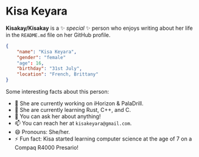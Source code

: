 # Kisa Keyara

**Kisakay/Kisakay** is a ✨ _special_ ✨ person who enjoys writing about her life in the `README.md` file on her GitHub profile.

```JSON
{
    "name": "Kisa Keyara",
    "gender": "female"
    "age": 16,
    "birthday": "31st July",
    "location": "French, Brittany"
}
```
Some interesting facts about this person:

-   🔭 She are currently working on iHorizon & PalaDrill.
-   🌱 She are currently learning Rust, C++, and C.
-   💬 You can ask her about anything!
-   📫 You can reach her at `kisakeyara@gmail.com`.
-   😄 Pronouns: She/her.
-   ⚡ Fun fact: Kisa started learning computer science at the age of 7 on a Compaq R4000 Presario!
